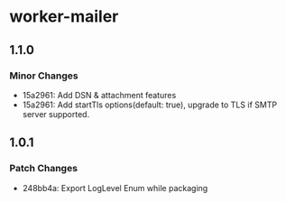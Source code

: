 # worker-mailer

## 1.1.0

### Minor Changes

- 15a2961: Add DSN & attachment features
- 15a2961: Add startTls options(default: true), upgrade to TLS if SMTP server supported.

## 1.0.1

### Patch Changes

- 248bb4a: Export LogLevel Enum while packaging
